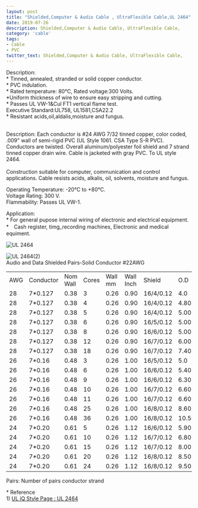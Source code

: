 ```yaml
---
layout: post
title: "Shielded,Computer & Audio Cable , UltraFlexible Cable,UL 2464"
date: 2019-07-26
description: Shielded,Computer & Audio Cable, UltraFlexible Cable,
category: 'cable'
tags:
- Cable
- PVC
twitter_text: Shielded,Computer & Audio Cable, UltraFlexible Cable,
---
```


<p>Description:<br />
* Tinned, annealed, stranded or solid copper conductor.<br />
* PVC indulation.<br />
* Rated temperature: 80℃, Rated voltage:300 Volts.<br />
*Uniform thickness of wire to ensure easy stripping and cutting.<br />
* Passes UL VW-1&amp;Cul FT1 vertical flame test.<br />
Executive Standard:UL758, UL1581,CSA22.2 <br />
* Resistant acids,oil,aldalis,moisture and fungus. </p>
  <p><br />
    Description: Each conductor is #24 AWG 7/32 tinned copper, color coded, .009&quot; wall of semi-rigid PVC (UL Style 1061. CSA Type S-R PVC). Conductors are twisted. Overall aluminum/polyester foil shield and 7 strand tinned copper drain wire. Cable is jacketed with gray PVC. To UL style 2464.<br />
  <br />
    Construction suitable for computer, communication and control applications. Cable resists acids, alkalis, oil, solvents, moisture and fungus.<br />
  </p>
  <p>Operating Temperature: 
    -20°C to +80°C. <br />
    Voltage Rating: 
    300 V. <br />
    Flammability: 
    Passes UL VW-1. </p>
  <p>Application:<br />
* For general pupose internal wiring of electronic and electrical equipment. <br />
*　Cash register, timg_recording machines, Electronic and medical equiment. </p>
  <p><img src="{{site.url}}/assets/images/ul2464.jpg" alt="UL 2464" class="img-responsive" /></p>
<p><img src="{{site.url}}/assets/images/ul2464-2.jpg" alt="UL 2464(2)" class="img-responsive" /><br />
Audio and Data Shielded Pairs-Solid Conductor #22AWG </p>
<div class="table-responsive">
<table  class="table table-bordered table-hover table-condensed">
        <tbody>
          <tr>
            <td>AWG</td>
            <td>Conductor</td>
            <td>Nom Wall </td>
            <td>Cores</td>
            <td>Wall mm </td>
            <td>Wall Inch </td>
            <td>Shield</td>
            <td>O.D</td>
          </tr>
          <tr>
            <td>28</td>
            <td> 7*0.127</td>
            <td> 0.38</td>
            <td> 3</td>
            <td> 0.26</td>
            <td> 0.90</td>
            <td> 16/4/0.12</td>
            <td> 4.0</td>
          </tr>
          <tr>
            <td> 28</td>
            <td> 7*0.127</td>
            <td> 0.38</td>
            <td> 4</td>
            <td> 0.26</td>
            <td> 0.90</td>
            <td> 16/4/0.12</td>
            <td> 4.80</td>
          </tr>
          <tr>
            <td> 28</td>
            <td> 7*0.127</td>
            <td> 0.38</td>
            <td> 5</td>
            <td> 0.26</td>
            <td> 0.90</td>
            <td> 16/4/0.12</td>
            <td> 5.00</td>
          </tr>
          <tr>
            <td> 28</td>
            <td> 7*0.127</td>
            <td> 0.38</td>
            <td> 6</td>
            <td> 0.26</td>
            <td> 0.90</td>
            <td> 16/5/0.12</td>
            <td> 5.00</td>
          </tr>
          <tr>
            <td> 28</td>
            <td> 7*0.127</td>
            <td> 0.38</td>
            <td> 8</td>
            <td> 0.26</td>
            <td> 0.90</td>
            <td> 16/6/0.12</td>
            <td> 5.00</td>
          </tr>
          <tr>
            <td> 28</td>
            <td> 7*0.127</td>
            <td> 0.38</td>
            <td> 12</td>
            <td> 0.26</td>
            <td> 0.90</td>
            <td> 16/7/0.12</td>
            <td> 6.00</td>
          </tr>
          <tr>
            <td> 28</td>
            <td> 7*0.127</td>
            <td> 0.38</td>
            <td> 18</td>
            <td> 0.26</td>
            <td> 0.90</td>
            <td> 16/7/0.12</td>
            <td> 7.40</td>
          </tr>
          <tr>
            <td> 26</td>
            <td> 7*0.16</td>
            <td> 0.48</td>
            <td> 3</td>
            <td> 0.26</td>
            <td> 1.00</td>
            <td> 16/5/0.12</td>
            <td> 5.0</td>
          </tr>
          <tr>
            <td> 26</td>
            <td> 7*0.16</td>
            <td> 0.48</td>
            <td> 6</td>
            <td> 0.26</td>
            <td> 1.00</td>
            <td> 16/6/0.12</td>
            <td> 5.40</td>
          </tr>
          <tr>
            <td> 26</td>
            <td> 7*0.16</td>
            <td> 0.48</td>
            <td> 9</td>
            <td> 0.26</td>
            <td> 1.00</td>
            <td> 16/6/0.12</td>
            <td> 6.30</td>
          </tr>
          <tr>
            <td> 26</td>
            <td> 7*0.16</td>
            <td> 0.48</td>
            <td> 10</td>
            <td> 0.26</td>
            <td> 1.00</td>
            <td> 16/7/0.12</td>
            <td> 6.60</td>
          </tr>
          <tr>
            <td> 26</td>
            <td> 7*0.16</td>
            <td> 0.48</td>
            <td> 11</td>
            <td> 0.26</td>
            <td> 1.00</td>
            <td> 16/7/0.12</td>
            <td> 6.60</td>
          </tr>
          <tr>
            <td> 26</td>
            <td> 7*0.16</td>
            <td> 0.48</td>
            <td> 25</td>
            <td> 0.26</td>
            <td> 1.00</td>
            <td> 16/8/0.12</td>
            <td> 8.60</td>
          </tr>
          <tr>
            <td> 26</td>
            <td> 7*0.16</td>
            <td> 0.48</td>
            <td> 36</td>
            <td> 0.26</td>
            <td> 1.00</td>
            <td> 16/8/0.12</td>
            <td> 10.50</td>
          </tr>
          <tr>
            <td> 24</td>
            <td> 7*0.20</td>
            <td> 0.61</td>
            <td> 5</td>
            <td> 0.26</td>
            <td> 1.12</td>
            <td> 16/6/0.12</td>
            <td> 5.90</td>
          </tr>
          <tr>
            <td> 24</td>
            <td> 7*0.20</td>
            <td> 0.61</td>
            <td> 10</td>
            <td> 0.26</td>
            <td> 1.12</td>
            <td> 16/7/0.12</td>
            <td> 6.80</td>
          </tr>
          <tr>
            <td> 24</td>
            <td> 7*0.20</td>
            <td> 0.61</td>
            <td> 15</td>
            <td> 0.26</td>
            <td> 1.12</td>
            <td> 16/7/0.12</td>
            <td> 8.00</td>
          </tr>
          <tr>
            <td> 24</td>
            <td> 7*0.20</td>
            <td> 0.61</td>
            <td> 20</td>
            <td> 0.26</td>
            <td> 1.12</td>
            <td> 16/8/0.12</td>
            <td> 8.50</td>
          </tr>
          <tr>
            <td> 24</td>
            <td> 7*0.20</td>
            <td> 0.61</td>
            <td> 24</td>
            <td> 0.26</td>
            <td> 1.12</td>
            <td> 16/8/0.12</td>
            <td> 9.50</td>
          </tr>
        </tbody>
    </table>
</div>
<p>Pairs: Number of pairs conductor strand</p>
<p>* Reference<br />
  1)  <a href="http://iq.ul.com/awm/stylepage.aspx?Style=2464" target="_blank">UL iQ Style Page : UL 2464 </a></p>